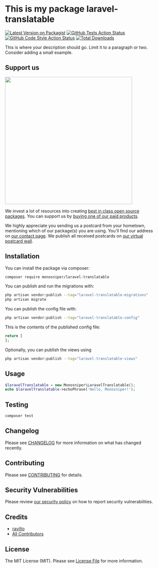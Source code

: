 # This is my package laravel-translatable

[![Latest Version on Packagist](https://img.shields.io/packagist/v/monosniper/laravel-translatable.svg?style=flat-square)](https://packagist.org/packages/monosniper/laravel-translatable)
[![GitHub Tests Action Status](https://img.shields.io/github/actions/workflow/status/monosniper/laravel-translatable/run-tests.yml?branch=main&label=tests&style=flat-square)](https://github.com/monosniper/laravel-translatable/actions?query=workflow%3Arun-tests+branch%3Amain)
[![GitHub Code Style Action Status](https://img.shields.io/github/actions/workflow/status/monosniper/laravel-translatable/fix-php-code-style-issues.yml?branch=main&label=code%20style&style=flat-square)](https://github.com/monosniper/laravel-translatable/actions?query=workflow%3A"Fix+PHP+code+style+issues"+branch%3Amain)
[![Total Downloads](https://img.shields.io/packagist/dt/monosniper/laravel-translatable.svg?style=flat-square)](https://packagist.org/packages/monosniper/laravel-translatable)

This is where your description should go. Limit it to a paragraph or two. Consider adding a small example.

## Support us

[<img src="https://github-ads.s3.eu-central-1.amazonaws.com/laravel-translatable.jpg?t=1" width="419px" />](https://spatie.be/github-ad-click/laravel-translatable)

We invest a lot of resources into creating [best in class open source packages](https://spatie.be/open-source). You can support us by [buying one of our paid products](https://spatie.be/open-source/support-us).

We highly appreciate you sending us a postcard from your hometown, mentioning which of our package(s) you are using. You'll find our address on [our contact page](https://spatie.be/about-us). We publish all received postcards on [our virtual postcard wall](https://spatie.be/open-source/postcards).

## Installation

You can install the package via composer:

```bash
composer require monosniper/laravel-translatable
```

You can publish and run the migrations with:

```bash
php artisan vendor:publish --tag="laravel-translatable-migrations"
php artisan migrate
```

You can publish the config file with:

```bash
php artisan vendor:publish --tag="laravel-translatable-config"
```

This is the contents of the published config file:

```php
return [
];
```

Optionally, you can publish the views using

```bash
php artisan vendor:publish --tag="laravel-translatable-views"
```

## Usage

```php
$laravelTranslatable = new Monosniper\LaravelTranslatable();
echo $laravelTranslatable->echoPhrase('Hello, Monosniper!');
```

## Testing

```bash
composer test
```

## Changelog

Please see [CHANGELOG](CHANGELOG.md) for more information on what has changed recently.

## Contributing

Please see [CONTRIBUTING](CONTRIBUTING.md) for details.

## Security Vulnerabilities

Please review [our security policy](../../security/policy) on how to report security vulnerabilities.

## Credits

- [ravilto](https://github.com/monosniper)
- [All Contributors](../../contributors)

## License

The MIT License (MIT). Please see [License File](LICENSE.md) for more information.
